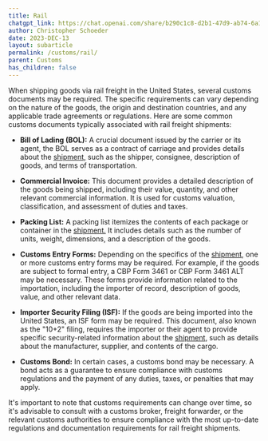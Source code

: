 ```yaml
---
title: Rail
chatgpt_link: https://chat.openai.com/share/b290c1c8-d2b1-47d9-ab74-6a1a21932f8f
author: Christopher Schoeder
date: 2023-DEC-13
layout: subarticle
permalink: /customs/rail/
parent: Customs
has_children: false
---
```


When shipping goods via rail freight in the United States, several customs documents may be required. The specific requirements can vary depending on the nature of the goods, the origin and destination countries, and any applicable trade agreements or regulations. Here are some common customs documents typically associated with rail freight shipments:

- **Bill of Lading (BOL):** A crucial document issued by the carrier or its agent, the BOL serves as a contract of carriage and provides details about the <a href="/glossery/shipments">shipment,</a> such as the shipper, consignee, description of goods, and terms of transportation.

- **Commercial Invoice:** This document provides a detailed description of the goods being shipped, including their value, quantity, and other relevant commercial information. It is used for customs valuation, classification, and assessment of duties and taxes.

- **Packing List:** A packing list itemizes the contents of each package or container in the <a href="/glossery/shipments">shipment.</a> It includes details such as the number of units, weight, dimensions, and a description of the goods.

- **Customs Entry Forms:** Depending on the specifics of the <a href="/glossery/shipments">shipment,</a> one or more customs entry forms may be required. For example, if the goods are subject to formal entry, a CBP Form 3461 or CBP Form 3461 ALT may be necessary. These forms provide information related to the importation, including the importer of record, description of goods, value, and other relevant data.

- **Importer Security Filing (ISF):** If the goods are being imported into the United States, an ISF form may be required. This document, also known as the "10+2" filing, requires the importer or their agent to provide specific security-related information about the <a href="/glossery/shipments">shipment,</a> such as details about the manufacturer, supplier, and contents of the cargo.

- **Customs Bond:** In certain cases, a customs bond may be necessary. A bond acts as a guarantee to ensure compliance with customs regulations and the payment of any duties, taxes, or penalties that may apply.

It's important to note that customs requirements can change over time, so it's advisable to consult with a customs broker, freight forwarder, or the relevant customs authorities to ensure compliance with the most up-to-date regulations and documentation requirements for rail freight shipments.